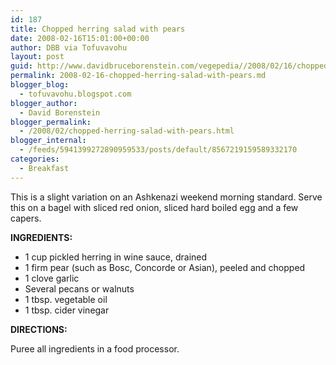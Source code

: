```yaml
---
id: 187
title: Chopped herring salad with pears
date: 2008-02-16T15:01:00+00:00
author: DBB via Tofuvavohu
layout: post
guid: http://www.davidbruceborenstein.com/vegepedia//2008/02/16/chopped-herring-salad-with-pears/
permalink: 2008-02-16-chopped-herring-salad-with-pears.md
blogger_blog:
  - tofuvavohu.blogspot.com
blogger_author:
  - David Borenstein
blogger_permalink:
  - /2008/02/chopped-herring-salad-with-pears.html
blogger_internal:
  - /feeds/5941399272890959533/posts/default/8567219159589332170
categories:
  - Breakfast
---
```

This is a slight variation on an Ashkenazi <span style="font-style: italic;"></span>weekend morning standard. Serve this on a bagel with sliced red onion, sliced hard boiled egg and a few capers.

<span style="font-weight: bold;">INGREDIENTS:<br /></span> 

  * 1 cup pickled herring in wine sauce, drained
  * 1 firm pear (such as Bosc, Concorde or Asian), peeled and chopped
  * 1 clove garlic
  * Several pecans or walnuts
  * 1 tbsp. vegetable oil
  * 1 tbsp. cider vinegar

<span style="font-weight: bold;">DIRECTIONS:</p> 

<p>
  <span style="font-weight: bold;"></span></span>Puree all ingredients in a food processor.<span style="font-weight: bold;"><span style="font-weight: bold;"></span><br /></span>
</p>